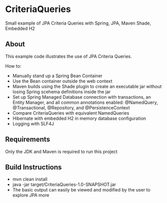 # CriteriaQueries
Small example of JPA Criteria Queries with Spring, JPA, Maven Shade, Embedded H2

## About
This example code illustrates the use of JPA Criteria Queries.

How to:
 * Manually stand up a Spring Bean Container
 * Use the Bean container outside the web context
 * Maven builds using the Shade plugin to create an executable jar without losing Spring scehema definitions inside the jar
 * Set up Spring Managed Database connection with transactions, an Entity Manager, and all common annotations enabled: 
 @NamedQuery, @Transactional, @Repository, and @PersistenceContext
 * Compare CriteriaQueries with equivalent NamedQueries
 * Hibernate with embedded H2 in memory database configuration
 * Logging with SLF4J
 
 ## Requirements
 Only the JDK and Maven is required to run this project
 
 ## Build Instructions
  * mvn clean install
  * java -jar target/CriteriaQueries-1.0-SNAPSHOT.jar
  * The basic output can easily be viewed and modified by the user to explore JPA more
